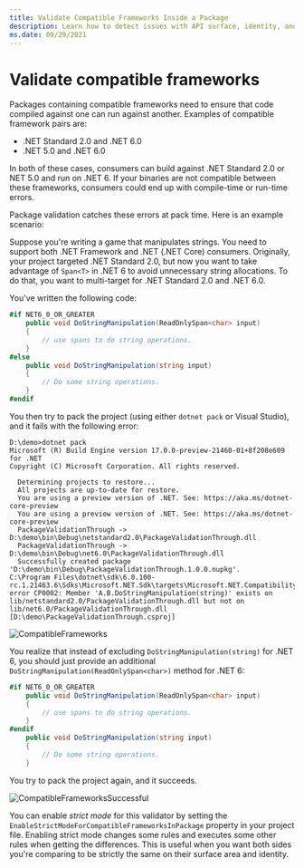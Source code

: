 ```yaml
---
title: Validate Compatible Frameworks Inside a Package
description: Learn how to detect issues with API surface, identity, and compatibility across different target frameworks in a package.
ms.date: 09/29/2021
---
```


# Validate compatible frameworks

Packages containing compatible frameworks need to ensure that code compiled against one can run against another. Examples of compatible framework pairs are:

* .NET Standard 2.0 and .NET 6.0
* .NET 5.0 and .NET 6.0

In both of these cases, consumers can build against .NET Standard 2.0 or NET 5.0 and run on .NET 6. If your binaries are not compatible between these frameworks, consumers could end up with compile-time or run-time errors.

Package validation catches these errors at pack time. Here is an example scenario:

Suppose you're writing a game that manipulates strings. You need to support both .NET Framework and .NET (.NET Core) consumers. Originally, your project targeted .NET Standard 2.0, but now you want to take advantage of `Span<T>` in .NET 6 to avoid unnecessary string allocations. To do that, you want to multi-target for .NET Standard 2.0 and .NET 6.0.

You've written the following code:

```csharp
#if NET6_0_OR_GREATER
    public void DoStringManipulation(ReadOnlySpan<char> input)
    {
        // use spans to do string operations.
    }
#else
    public void DoStringManipulation(string input)
    {
        // Do some string operations.
    }
#endif
```

You then try to pack the project (using either `dotnet pack` or Visual Studio), and it fails with the following error:

```
D:\demo>dotnet pack
Microsoft (R) Build Engine version 17.0.0-preview-21460-01+8f208e609 for .NET
Copyright (C) Microsoft Corporation. All rights reserved.

  Determining projects to restore...
  All projects are up-to-date for restore.
  You are using a preview version of .NET. See: https://aka.ms/dotnet-core-preview
  You are using a preview version of .NET. See: https://aka.ms/dotnet-core-preview
  PackageValidationThrough -> D:\demo\bin\Debug\netstandard2.0\PackageValidationThrough.dll
  PackageValidationThrough -> D:\demo\bin\Debug\net6.0\PackageValidationThrough.dll
  Successfully created package 'D:\demo\bin\Debug\PackageValidationThrough.1.0.0.nupkg'.
C:\Program Files\dotnet\sdk\6.0.100-rc.1.21463.6\Sdks\Microsoft.NET.Sdk\targets\Microsoft.NET.Compatibility.Common.targets(32,5): error CP0002: Member 'A.B.DoStringManipulation(string)' exists on lib/netstandard2.0/PackageValidationThrough.dll but not on lib/net6.0/PackageValidationThrough.dll [D:\demo\PackageValidationThrough.csproj]
```

![CompatibleFrameworks](media/compatible-frameworks.png)

You realize that instead of excluding `DoStringManipulation(string)` for .NET 6, you should just provide an additional `DoStringManipulation(ReadOnlySpan<char>)` method for .NET 6:

```csharp
#if NET6_0_OR_GREATER
    public void DoStringManipulation(ReadOnlySpan<char> input)
    {
        // use spans to do string operations.
    }
#endif
    public void DoStringManipulation(string input)
    {
        // Do some string operations.
    }
```

You try to pack the project again, and it succeeds.

![CompatibleFrameworksSuccessful](media/compatible-frameworks-successful.png)

You can enable *strict mode* for this validator by setting the `EnableStrictModeForCompatibleFrameworksInPackage` property in your project file. Enabling strict mode changes some rules and executes some other rules when getting the differences. This is useful when you want both sides you're comparing to be strictly the same on their surface area and identity.
